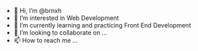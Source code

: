 - 👋 Hi, I’m @brnxh
- 👀 I’m interested in Web Development
- 🌱 I’m currently learning and practicing Front End Development
- 💞️ I’m looking to collaborate on ...
- 📫 How to reach me ...

<!---
brnxh/brnxh is a ✨ special ✨ repository because its `README.md` (this file) appears on your GitHub profile.
You can click the Preview link to take a look at your changes.
--->
